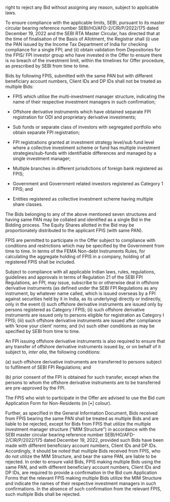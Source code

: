right to reject any Bid without assigning any reason, subject to applicable laws.

To ensure compliance with the applicable limits, SEBI, pursuant to its master circular bearing reference number SEBI/HO/AFD-2/CIR/P/2022/175 dated December 19, 2022 and the SEBI RTA Master Circular, has directed that at the time of finalisation of the Basis of Allotment, the Registrar shall (i) use the PAN issued by the Income Tax Department of India for checking compliance for a single FPI; and (ii) obtain validation from Depositories for the FPIS/ FPI investor group who have invested in the Offer to ensure there is no breach of the investment limit, within the timelines for Offer procedure, as prescribed by SEBI from time to time.

Bids by following FPIS, submitted with the same PAN but with different beneficiary account numbers, Client IDs and DP IDs
shall not be treated as multiple Bids:

* FPIS which utilise the multi-investment manager structure, indicating the name of their respective investment managers in such confirmation;

* Offshore derivative instruments which have obtained separate FPI registration for ODI and proprietary derivative investments;

* Sub funds or separate class of investors with segregated portfolio who obtain separate FPI registration;

* FPI registrations granted at investment strategy level/sub fund level where a collective investment scheme or fund has multiple investment strategies/sub-funds with identifiable differences and managed by a single investment manager;

* Multiple branches in different jurisdictions of foreign bank registered as FPIS;

* Government and Government related investors registered as Category 1 FPIS; and

* Entities registered as collective investment scheme having multiple share classes.

The Bids belonging to any of the above mentioned seven structures and having same PAN may be collated and identified as a single Bid in the Bidding process. The Equity Shares allotted in the Bid may be proportionately distributed to the applicant FPIS (with same PAN).

FPIS are permitted to participate in the Offer subject to compliance with conditions and restrictions which may be specified by
the Government from time to time. In terms of the FEMA Non-debt Instruments Rules, for calculating the aggregate holding
of FPIS in a company, holding of all registered FPIS shall be included.

Subject to compliance with all applicable Indian laws, rules, regulations, guidelines and approvals in terms of Regulation 21 of the SEBI FPI Regulations, an FPI, may issue, subscribe to or otherwise deal in offshore derivative instruments (as defined under the SEBI FPI Regulations as any instrument, by whatever name called, which is issued overseas by a FPI against securities held by it in India, as its underlying) directly or indirectly, only in the event (i) such offshore derivative instruments are issued only by persons registered as Category I FPIS; (ii) such offshore derivative instruments are issued only to persons eligible for registration as Category I FPIS; (iii) such offshore derivative instruments are issued after compliance with ‘know your client’ norms; and (iv) such other conditions as may be specified by SEBI from time to time.

An FPI issuing offshore derivative instruments is also required to ensure that any transfer of offshore derivative instruments issued by, or on behalf of it subject to, *inter alia*, the following conditions:

(a) such offshore derivative instruments are transferred to persons subject to fulfilment of SEBI FPI Regulations; and

(b) prior consent of the FPI is obtained for such transfer, except when the persons to whom the offshore derivative instruments are to be transferred are pre-approved by the FPI.

The FPIS who wish to participate in the Offer are advised to use the Bid cum Application Form for Non-Residents (in [•] colour).

Further, as specified in the General Information Document, Bids received from FPIS bearing the same PAN shall be treated as multiple Bids and are liable to be rejected, except for Bids from FPIS that utilize the multiple investment manager structure ("MIM Structure") in accordance with the SEBI master circular bearing reference number SEBI/HO/AFD-2/CIR/P/2022/175 dated December 19, 2022, provided such Bids have been made with different beneficiary account numbers, Client IDs and DP IDs. Accordingly, it should be noted that multiple Bids received from FPIS, who do not utilize the MIM Structure, and bear the same PAN, are liable to be rejected. In order to ensure valid Bids, FPIS making multiple Bids using the same PAN, and with different beneficiary account numbers, Client IDs and DP IDs, are required to provide a confirmation in the Bid cum Application Forms that the relevant FPIS making multiple Bids utilize the MIM Structure and indicate the names of their respective investment managers in such confirmations. In the absence of such confirmation from the relevant FPIS, such multiple Bids shall be rejected.